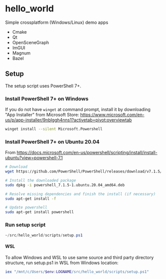# hello_world
Simple crossplatform (Windows/Linux) demo apps

* Cmake
* Qt
* OpenSceneGraph
* ImGUI
* Magnum
* Bazel

## Setup

The setup script uses PowerShell 7+.

### Install PowerShell 7+ on Windows

If you do not have `winget` at command prompt, install it by downloading "App Installer" from Microsoft Store: 
<https://www.microsoft.com/en-us/p/app-installer/9nblggh4nns1?activetab=pivot:overviewtab>

```sh
winget install --silent Microsoft.Powershell
```

### Install PowerShell 7+ on Ubuntu 20.04

From <https://docs.microsoft.com/en-us/powershell/scripting/install/install-ubuntu?view=powershell-7.1>

```sh
# Download
wget https://github.com/PowerShell/PowerShell/releases/download/v7.1.5/powershell_7.1.5-1.ubuntu.20.04_amd64.deb

# Install the downloaded package
sudo dpkg -i powershell_7.1.5-1.ubuntu.20.04_amd64.deb

# Resolve missing dependencies and finish the install (if necessary)
sudo apt-get install -f

# Update powershell
sudo apt-get install powershell
```

### Run setup script

```powershell
~/src/hello_world/scripts/setup.ps1
```

#### WSL

To allow Windows and WSL to use same source and third party directory structure, run setup.ps1 in WSL from Windows location:

```powershell
iex "/mnt/c/Users/$env:LOGNAME/src/hello_world/scripts/setup.ps1"
```